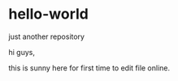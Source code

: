 # hello-world
just another repository

hi guys,

this is sunny here for first time to edit file online.
